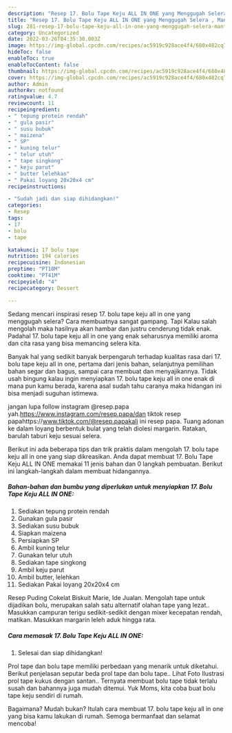 ```yaml
---
description: "Resep 17. Bolu Tape Keju ALL IN ONE yang Menggugah Selera , Mantap"
title: "Resep 17. Bolu Tape Keju ALL IN ONE yang Menggugah Selera , Mantap"
slug: 281-resep-17-bolu-tape-keju-all-in-one-yang-menggugah-selera-mantap
category: Uncategorized
date: 2022-03-26T04:35:30.003Z
image: https://img-global.cpcdn.com/recipes/ac5919c928ace4f4/680x482cq70/17-bolu-tape-keju-all-in-one-foto-resep-utama.jpg
hideToc: false
enableToc: true
enableTocContent: false
thumbnail: https://img-global.cpcdn.com/recipes/ac5919c928ace4f4/680x482cq70/17-bolu-tape-keju-all-in-one-foto-resep-utama.jpg
cover: https://img-global.cpcdn.com/recipes/ac5919c928ace4f4/680x482cq70/17-bolu-tape-keju-all-in-one-foto-resep-utama.jpg
author: Admin
authorAv: notfound
ratingvalue: 4.7
reviewcount: 11
recipeingredient:
- " tepung protein rendah"
- " gula pasir"
- " susu bubuk"
- " maizena"
- " SP"
- " kuning telur"
- " telur utuh"
- " tape singkong"
- " keju parut"
- " butter lelehkan"
- " Pakai loyang 20x20x4 cm"
recipeinstructions:

- "Sudah jadi dan siap dihidangkan!"
categories:
- Resep
tags:
- 17
- bolu
- tape

katakunci: 17 bolu tape 
nutrition: 194 calories
recipecuisine: Indonesian
preptime: "PT18M"
cooktime: "PT41M"
recipeyield: "4"
recipecategory: Dessert

---
```



Sedang mencari inspirasi resep 17. bolu tape keju all in one yang menggugah selera? Cara membuatnya sangat gampang. Tapi Kalau salah mengolah maka hasilnya akan hambar dan justru cenderung tidak enak. Padahal 17. bolu tape keju all in one yang enak seharusnya memiliki aroma dan cita rasa yang bisa memancing selera kita.


Banyak hal yang sedikit banyak berpengaruh terhadap kualitas rasa dari 17. bolu tape keju all in one, pertama dari jenis bahan, selanjutnya pemilihan bahan segar dan bagus, sampai cara membuat dan menyajikannya. Tidak usah bingung kalau ingin menyiapkan 17. bolu tape keju all in one enak di mana pun kamu berada, karena asal sudah tahu caranya maka hidangan ini bisa menjadi suguhan istimewa.

jangan lupa follow instagram @resep.papa yah.https://www.instagram.com/resep.papa/dan tiktok resep papahttps://www.tiktok.com/@resep.papakali ini resep papa. Tuang adonan ke dalam loyang berbentuk bulat yang telah diolesi margarin. Ratakan, barulah taburi keju sesuai selera.


Berikut ini ada beberapa tips dan trik praktis dalam mengolah 17. bolu tape keju all in one yang siap dikreasikan. Anda dapat membuat 17. Bolu Tape Keju ALL IN ONE memakai 11 jenis bahan dan 0 langkah pembuatan. Berikut ini langkah-langkah dalam membuat hidangannya.

<!--inarticleads1-->

##### Bahan-bahan dan bumbu yang diperlukan untuk menyiapkan 17. Bolu Tape Keju ALL IN ONE:

1. Sediakan  tepung protein rendah
1. Gunakan  gula pasir
1. Sediakan  susu bubuk
1. Siapkan  maizena
1. Persiapkan  SP
1. Ambil  kuning telur
1. Gunakan  telur utuh
1. Sediakan  tape singkong
1. Ambil  keju parut
1. Ambil  butter, lelehkan
1. Sediakan  Pakai loyang 20x20x4 cm


Resep Puding Cokelat Biskuit Marie, Ide Jualan. Mengolah tape untuk dijadikan bolu, merupakan salah satu alternatif olahan tape yang lezat.. Masukkan campuran terigu sedikit-sedikit dengan mixer kecepatan rendah, matikan. Masukkan margarin leleh aduk hingga rata. 

<!--inarticleads2-->

##### Cara memasak 17. Bolu Tape Keju ALL IN ONE:


1. Selesai dan siap dihidangkan!

Prol tape dan bolu tape memiliki perbedaan yang menarik untuk diketahui. Berikut penjelasan seputar beda prol tape dan bolu tape.. Lihat Foto Ilustrasi prol tape kukus dengan santan.. Ternyata membuat bolu tape tidak terlalu susah dan bahannya juga mudah ditemui. Yuk Moms, kita coba buat bolu tape keju sendiri di rumah. 

Bagaimana? Mudah bukan? Itulah cara membuat 17. bolu tape keju all in one yang bisa kamu lakukan di rumah. Semoga bermanfaat dan selamat mencoba!
